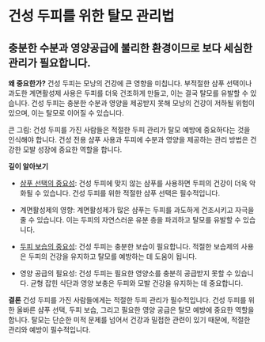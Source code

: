 # 건성 두피를 위한 탈모 관리법

## 충분한 수분과 영양공급에 불리한 환경이므로 보다 세심한 관리가 필요합니다.

**왜 중요한가?** 
건성 두피는 모낭의 건강에 큰 영향을 미칩니다. 부적절한 샴푸 선택이나 과도한 계면활성제 사용은 두피를 더욱 건조하게 만들고, 이는 결국 탈모를 유발할 수 있습니다. 건성 두피는 충분한 수분과 영양을 제공받지 못해 모낭의 건강이 저하될 위험이 있으며, 이는 탈모로 이어질 수 있습니다. 

큰 그림: 건성 두피를 가진 사람들은 적절한 두피 관리가 탈모 예방에 중요하다는 것을 인식해야 합니다. 건성 전용 샴푸 사용과 두피에 수분과 영양을 제공하는 관리 방법은 건강한 모발 성장에 중요한 역할을 합니다. 

**깊이 알아보기**

- [샴푸 선택의 중요성](https://frontier-three.vercel.app/kr/m04/m0403/m040303): 건성 두피에 맞지 않는 샴푸를 사용하면 두피의 건강이 더욱 악화될 수 있습니다. 건성 두피를 위한 적절한 샴푸 선택은 필수적입니다. 

- 계면활성제의 영향: 계면활성제가 많은 샴푸는 두피를 과도하게 건조시키고 자극을 줄 수 있습니다. 이는 두피의 자연스러운 유분 층을 파괴하고 탈모를 유발할 수 있습니다. 

- [두피 보습의 중요성](https://frontier-three.vercel.app/kr/m03/m0304): 건성 두피는 충분한 보습이 필요합니다. 적절한 보습제의 사용은 두피의 건강을 유지하고 탈모를 예방하는 데 도움이 됩니다. 

- 영양 공급의 필요성: 건성 두피는 필요한 영양소를 충분히 공급받지 못할 수 있습니다. 균형 잡힌 식단과 영양 보충은 두피와 모발 건강을 유지하는 데 중요합니다. 

**결론**
건성 두피를 가진 사람들에게는 적절한 두피 관리가 필수적입니다. 건성 두피를 위한 올바른 샴푸 선택, 두피 보습, 그리고 필요한 영양 공급은 탈모 예방에 중요한 역할을 합니다. 탈모는 단순한 미적 문제를 넘어서 건강과 밀접한 관련이 있기 때문에, 적절한 관리와 예방이 필수적입니다.
<!--stackedit_data:
eyJoaXN0b3J5IjpbLTc1MDA0NDI0NV19
-->